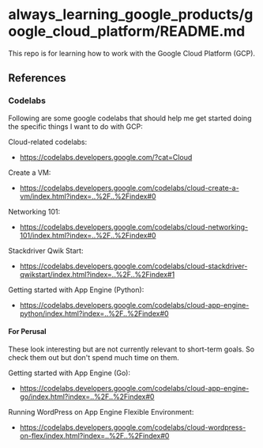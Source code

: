 # always_learning_google_products/google_cloud_platform/README.md

This repo is for learning how to work with the Google Cloud Platform (GCP).

## References

### Codelabs

Following are some google codelabs that should help me get started doing the specific things I want to do with GCP:

Cloud-related codelabs:
- https://codelabs.developers.google.com/?cat=Cloud

Create a VM:
- https://codelabs.developers.google.com/codelabs/cloud-create-a-vm/index.html?index=..%2F..%2Findex#0

Networking 101:
- https://codelabs.developers.google.com/codelabs/cloud-networking-101/index.html?index=..%2F..%2Findex#0

Stackdriver Qwik Start:
- https://codelabs.developers.google.com/codelabs/cloud-stackdriver-qwikstart/index.html?index=..%2F..%2Findex#1

Getting started with App Engine (Python):
- https://codelabs.developers.google.com/codelabs/cloud-app-engine-python/index.html?index=..%2F..%2Findex#0

#### For Perusal

These look interesting but are not currently relevant to short-term goals.
So check them out but don't spend much time on them.

Getting started with App Engine (Go):
- https://codelabs.developers.google.com/codelabs/cloud-app-engine-go/index.html?index=..%2F..%2Findex#0

Running WordPress on App Engine Flexible Environment:
- https://codelabs.developers.google.com/codelabs/cloud-wordpress-on-flex/index.html?index=..%2F..%2Findex#0

